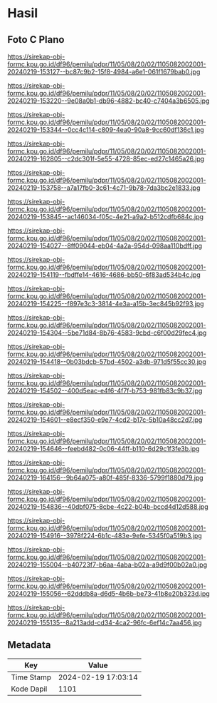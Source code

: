 # Hasil

## Foto C Plano

https://sirekap-obj-formc.kpu.go.id/df96/pemilu/pdpr/11/05/08/20/02/1105082002001-20240219-153127--bc87c9b2-15f8-4984-a6e1-061f1679bab0.jpg

https://sirekap-obj-formc.kpu.go.id/df96/pemilu/pdpr/11/05/08/20/02/1105082002001-20240219-153220--9e08a0b1-db96-4882-bc40-c7404a3b6505.jpg

https://sirekap-obj-formc.kpu.go.id/df96/pemilu/pdpr/11/05/08/20/02/1105082002001-20240219-153344--0cc4c114-c809-4ea0-90a8-9cc60df136c1.jpg

https://sirekap-obj-formc.kpu.go.id/df96/pemilu/pdpr/11/05/08/20/02/1105082002001-20240219-162805--c2dc301f-5e55-4728-85ec-ed27c1465a26.jpg

https://sirekap-obj-formc.kpu.go.id/df96/pemilu/pdpr/11/05/08/20/02/1105082002001-20240219-153758--a7a17fb0-3c61-4c71-9b78-7da3bc2e1833.jpg

https://sirekap-obj-formc.kpu.go.id/df96/pemilu/pdpr/11/05/08/20/02/1105082002001-20240219-153845--ac146034-f05c-4e21-a9a2-b512cdfb684c.jpg

https://sirekap-obj-formc.kpu.go.id/df96/pemilu/pdpr/11/05/08/20/02/1105082002001-20240219-154027--8ff09044-eb04-4a2a-954d-098aa110bdff.jpg

https://sirekap-obj-formc.kpu.go.id/df96/pemilu/pdpr/11/05/08/20/02/1105082002001-20240219-154119--fbdffe14-4616-4686-bb50-6f83ad534b4c.jpg

https://sirekap-obj-formc.kpu.go.id/df96/pemilu/pdpr/11/05/08/20/02/1105082002001-20240219-154225--f897e3c3-3814-4e3a-a15b-3ec845b92f93.jpg

https://sirekap-obj-formc.kpu.go.id/df96/pemilu/pdpr/11/05/08/20/02/1105082002001-20240219-154304--5be71d84-8b76-4583-9cbd-c6f00d29fec4.jpg

https://sirekap-obj-formc.kpu.go.id/df96/pemilu/pdpr/11/05/08/20/02/1105082002001-20240219-154418--0b03bdcb-57bd-4502-a3db-971d5f55cc30.jpg

https://sirekap-obj-formc.kpu.go.id/df96/pemilu/pdpr/11/05/08/20/02/1105082002001-20240219-154502--400d5eac-e4f6-4f7f-b753-981fb83c9b37.jpg

https://sirekap-obj-formc.kpu.go.id/df96/pemilu/pdpr/11/05/08/20/02/1105082002001-20240219-154601--e8ecf350-e9e7-4cd2-b17c-5b10a48cc2d7.jpg

https://sirekap-obj-formc.kpu.go.id/df96/pemilu/pdpr/11/05/08/20/02/1105082002001-20240219-154646--feebd482-0c06-44ff-b110-6d29c1f3fe3b.jpg

https://sirekap-obj-formc.kpu.go.id/df96/pemilu/pdpr/11/05/08/20/02/1105082002001-20240219-164156--9b64a075-a80f-485f-8336-5799f1880d79.jpg

https://sirekap-obj-formc.kpu.go.id/df96/pemilu/pdpr/11/05/08/20/02/1105082002001-20240219-154836--40dbf075-8cbe-4c22-b04b-bccd4d12d588.jpg

https://sirekap-obj-formc.kpu.go.id/df96/pemilu/pdpr/11/05/08/20/02/1105082002001-20240219-154916--3978f224-6b1c-483e-9efe-5345f0a519b3.jpg

https://sirekap-obj-formc.kpu.go.id/df96/pemilu/pdpr/11/05/08/20/02/1105082002001-20240219-155004--b40723f7-b6aa-4aba-b02a-a9d9f00b02a0.jpg

https://sirekap-obj-formc.kpu.go.id/df96/pemilu/pdpr/11/05/08/20/02/1105082002001-20240219-155056--62dddb8a-d6d5-4b6b-be73-41b8e20b323d.jpg

https://sirekap-obj-formc.kpu.go.id/df96/pemilu/pdpr/11/05/08/20/02/1105082002001-20240219-155135--8a213add-cd34-4ca2-96fc-6ef14c7aa456.jpg


## Metadata

| Key        | Value               |
| ---------- | ------------------- |
| Time Stamp | 2024-02-19 17:03:14 |
| Kode Dapil | 1101                |



